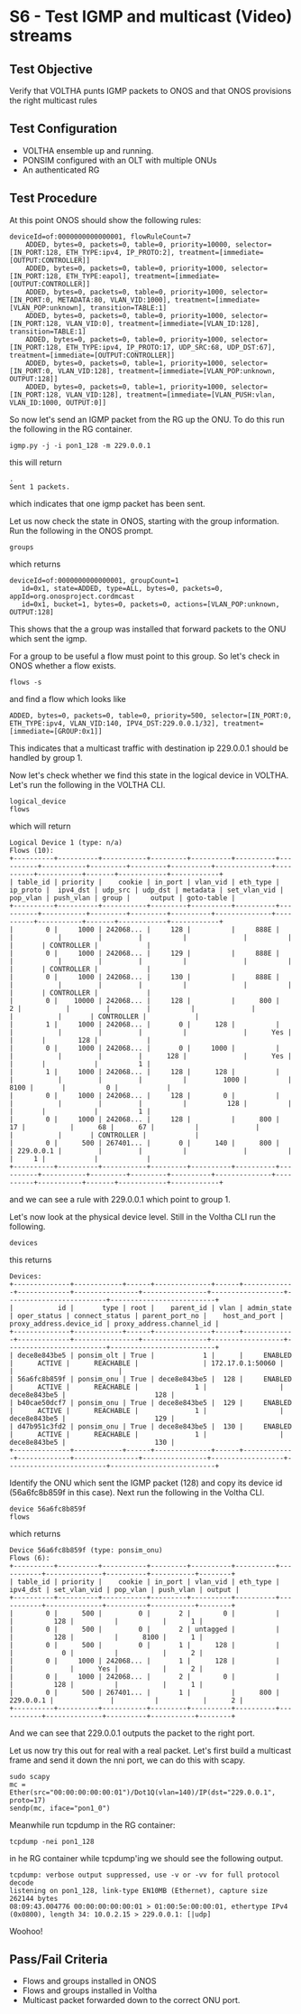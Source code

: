 # S6 - Test IGMP and multicast (Video) streams

## Test Objective

Verify that VOLTHA punts IGMP packets to ONOS and that ONOS provisions the right multicast rules

## Test Configuration

* VOLTHA ensemble up and running.
* PONSIM configured with an OLT with multiple ONUs
* An authenticated RG

## Test Procedure

At this point ONOS should show the following rules:

```shell
deviceId=of:0000000000000001, flowRuleCount=7
    ADDED, bytes=0, packets=0, table=0, priority=10000, selector=[IN_PORT:128, ETH_TYPE:ipv4, IP_PROTO:2], treatment=[immediate=[OUTPUT:CONTROLLER]]
    ADDED, bytes=0, packets=0, table=0, priority=1000, selector=[IN_PORT:128, ETH_TYPE:eapol], treatment=[immediate=[OUTPUT:CONTROLLER]]
    ADDED, bytes=0, packets=0, table=0, priority=1000, selector=[IN_PORT:0, METADATA:80, VLAN_VID:1000], treatment=[immediate=[VLAN_POP:unknown], transition=TABLE:1]
    ADDED, bytes=0, packets=0, table=0, priority=1000, selector=[IN_PORT:128, VLAN_VID:0], treatment=[immediate=[VLAN_ID:128], transition=TABLE:1]
    ADDED, bytes=0, packets=0, table=0, priority=1000, selector=[IN_PORT:128, ETH_TYPE:ipv4, IP_PROTO:17, UDP_SRC:68, UDP_DST:67], treatment=[immediate=[OUTPUT:CONTROLLER]]
    ADDED, bytes=0, packets=0, table=1, priority=1000, selector=[IN_PORT:0, VLAN_VID:128], treatment=[immediate=[VLAN_POP:unknown, OUTPUT:128]]
    ADDED, bytes=0, packets=0, table=1, priority=1000, selector=[IN_PORT:128, VLAN_VID:128], treatment=[immediate=[VLAN_PUSH:vlan, VLAN_ID:1000, OUTPUT:0]]
```

So now let's send an IGMP packet from the RG up the ONU. To do this run the following in the RG container.

```shell
igmp.py -j -i pon1_128 -m 229.0.0.1
```

this will return

```shell
.
Sent 1 packets.
```

which indicates that one igmp packet has been sent.

Let us now check the state in ONOS, starting with the group information. Run the following in the ONOS prompt.

```shell
groups
```

which returns

```shell
deviceId=of:0000000000000001, groupCount=1
   id=0x1, state=ADDED, type=ALL, bytes=0, packets=0, appId=org.onosproject.cordmcast
   id=0x1, bucket=1, bytes=0, packets=0, actions=[VLAN_POP:unknown, OUTPUT:128]
```

This shows that the a group was installed that forward packets to the ONU which sent the igmp.

For a group to be useful a flow must point to this group. So let's check in ONOS whether a flow exists.

```shell
flows -s
```

and find a flow which looks like

```shell
ADDED, bytes=0, packets=0, table=0, priority=500, selector=[IN_PORT:0, ETH_TYPE:ipv4, VLAN_VID:140, IPV4_DST:229.0.0.1/32], treatment=[immediate=[GROUP:0x1]]
```

This indicates that a multicast traffic with destination ip 229.0.0.1 should be handled by group 1.

Now let's check whether we find this state in the logical device in VOLTHA. Let's run the following in the VOLTHA CLI.

```shell
logical_device
flows
```

which will return

```shell
Logical Device 1 (type: n/a)
Flows (10):
+----------+----------+-----------+---------+----------+----------+----------+-----------+---------+---------+----------+--------------+----------+-----------+-------+------------+------------+
| table_id | priority |    cookie | in_port | vlan_vid | eth_type | ip_proto |  ipv4_dst | udp_src | udp_dst | metadata | set_vlan_vid | pop_vlan | push_vlan | group |     output | goto-table |
+----------+----------+-----------+---------+----------+----------+----------+-----------+---------+---------+----------+--------------+----------+-----------+-------+------------+------------+
|        0 |     1000 | 242068... |     128 |          |     888E |          |           |         |         |          |              |          |           |       | CONTROLLER |            |
|        0 |     1000 | 242068... |     129 |          |     888E |          |           |         |         |          |              |          |           |       | CONTROLLER |            |
|        0 |     1000 | 242068... |     130 |          |     888E |          |           |         |         |          |              |          |           |       | CONTROLLER |            |
|        0 |    10000 | 242068... |     128 |          |      800 |        2 |           |         |         |          |              |          |           |       | CONTROLLER |            |
|        1 |     1000 | 242068... |       0 |      128 |          |          |           |         |         |          |              |      Yes |           |       |        128 |            |
|        0 |     1000 | 242068... |       0 |     1000 |          |          |           |         |         |      128 |              |      Yes |           |       |            |          1 |
|        1 |     1000 | 242068... |     128 |      128 |          |          |           |         |         |          |         1000 |          |      8100 |       |          0 |            |
|        0 |     1000 | 242068... |     128 |        0 |          |          |           |         |         |          |          128 |          |           |       |            |          1 |
|        0 |     1000 | 242068... |     128 |          |      800 |       17 |           |      68 |      67 |          |              |          |           |       | CONTROLLER |            |
|        0 |      500 | 267401... |       0 |      140 |      800 |          | 229.0.0.1 |         |         |          |              |          |           |     1 |            |            |
+----------+----------+-----------+---------+----------+----------+----------+-----------+---------+---------+----------+--------------+----------+-----------+-------+------------+------------+
```

and we can see a rule with 229.0.0.1 which point to group 1.

Let's now look at the physical device level. Still in the Voltha CLI run the following.

```shell
devices
```

this returns

```shell
Devices:
+--------------+------------+------+--------------+------+-------------+-------------+----------------+----------------+------------------+-------------------------+--------------------------+
|           id |       type | root |    parent_id | vlan | admin_state | oper_status | connect_status | parent_port_no |    host_and_port | proxy_address.device_id | proxy_address.channel_id |
+--------------+------------+------+--------------+------+-------------+-------------+----------------+----------------+------------------+-------------------------+--------------------------+
| dece8e843be5 | ponsim_olt | True |            1 |      |     ENABLED |      ACTIVE |      REACHABLE |                | 172.17.0.1:50060 |                         |                          |
| 56a6fc8b859f | ponsim_onu | True | dece8e843be5 |  128 |     ENABLED |      ACTIVE |      REACHABLE |              1 |                  |            dece8e843be5 |                      128 |
| b40cae50dcf7 | ponsim_onu | True | dece8e843be5 |  129 |     ENABLED |      ACTIVE |      REACHABLE |              1 |                  |            dece8e843be5 |                      129 |
| d47b951c3fd2 | ponsim_onu | True | dece8e843be5 |  130 |     ENABLED |      ACTIVE |      REACHABLE |              1 |                  |            dece8e843be5 |                      130 |
+--------------+------------+------+--------------+------+-------------+-------------+----------------+----------------+------------------+-------------------------+--------------------------+
```

Identify the ONU which sent the IGMP packet (128) and copy its device id (56a6fc8b859f in this case). Next run the following in the Voltha CLI.

```shell
device 56a6fc8b859f
flows
```

which returns

```shell
Device 56a6fc8b859f (type: ponsim_onu)
Flows (6):
+----------+----------+-----------+---------+----------+----------+-----------+--------------+----------+-----------+--------+
| table_id | priority |    cookie | in_port | vlan_vid | eth_type |  ipv4_dst | set_vlan_vid | pop_vlan | push_vlan | output |
+----------+----------+-----------+---------+----------+----------+-----------+--------------+----------+-----------+--------+
|        0 |      500 |         0 |       2 |        0 |          |           |          128 |          |           |      1 |
|        0 |      500 |         0 |       2 | untagged |          |           |          128 |          |      8100 |      1 |
|        0 |      500 |         0 |       1 |      128 |          |           |            0 |          |           |      2 |
|        0 |     1000 | 242068... |       1 |      128 |          |           |              |      Yes |           |      2 |
|        0 |     1000 | 242068... |       2 |        0 |          |           |          128 |          |           |      1 |
|        0 |      500 | 267401... |       1 |          |      800 | 229.0.0.1 |              |          |           |      2 |
+----------+----------+-----------+---------+----------+----------+-----------+--------------+----------+-----------+--------+
```

And we can see that 229.0.0.1 outputs the packet to the right port.

Let us now try this out for real with a real packet. Let's first build a multicast frame and send it down the nni port, we can do this with scapy.

```shell
sudo scapy
mc = Ether(src="00:00:00:00:00:01")/Dot1Q(vlan=140)/IP(dst="229.0.0.1", proto=17)
sendp(mc, iface="pon1_0")
```

Meanwhile run tcpdump in the RG container:

```shell
tcpdump -nei pon1_128
```

in he RG container while tcpdump'ing we should see the following output.

```shell
tcpdump: verbose output suppressed, use -v or -vv for full protocol decode
listening on pon1_128, link-type EN10MB (Ethernet), capture size 262144 bytes
08:09:43.004776 00:00:00:00:00:01 > 01:00:5e:00:00:01, ethertype IPv4 (0x0800), length 34: 10.0.2.15 > 229.0.0.1: [|udp]
```

Woohoo!

## Pass/Fail Criteria

* Flows and groups installed in ONOS
* Flows and groups installed in Voltha
* Multicast packet forwarded down to the correct ONU port.
